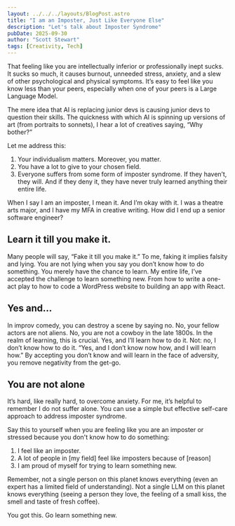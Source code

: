```yaml
---
layout: ../../../layouts/BlogPost.astro
title: "I am an Imposter, Just Like Everyone Else"
description: "Let's talk about Imposter Syndrome"
pubDate: 2025-09-30
author: "Scott Stewart"
tags: [Creativity, Tech]
---
```


That feeling like you are intellectually inferior or professionally inept sucks. It sucks so much, it causes burnout, unneeded stress, anxiety, and a slew of other psychological and physical symptoms. It’s easy to feel like you know less than your peers, especially when one of your peers is a Large Language Model.

The mere idea that AI is replacing junior devs is causing junior devs to question their skills. The quickness with which AI is spinning up versions of art (from portraits to sonnets), I hear a lot of creatives saying, “Why bother?”

Let me address this:
1. Your individualism matters. Moreover, you matter.
2. You have a lot to give to your chosen field.
3. Everyone suffers from some form of imposter syndrome. If they haven’t, they will. And if they deny it, they have never truly learned anything their entire life.

When I say I am an imposter, I mean it. And I’m okay with it. I was a theatre arts major, and I have my MFA in creative writing. How did I end up a senior software engineer?

## Learn it till you make it.
Many people will say, “Fake it till you make it.” To me, faking it implies falsity and lying. You are not lying when you say you don’t know how to do something. You merely have the chance to learn. My entire life, I’ve accepted the challenge to learn something new. From how to write a one-act play to how to code a WordPress website to building an app with React.

## Yes and…
In improv comedy, you can destroy a scene by saying no. No, your fellow actors are not aliens. No, you are not a cowboy in the late 1800s. In the realm of learning, this is crucial. Yes, and I’ll learn how to do it. Not: no, I don’t know how to do it. “Yes, and I don’t know now how, and I will learn how.” By accepting you don’t know and will learn in the face of adversity, you remove negativity from the get-go.

## You are not alone
It’s hard, like really hard, to overcome anxiety. For me, it’s helpful to remember I do not suffer alone. You can use a simple but effective self-care approach to address imposter syndrome. 

Say this to yourself when you are feeling like you are an imposter or stressed because you don't know how to do something:
1. I feel like an imposter.
2. A lot of people in [my field] feel like imposters because of [reason]
3. I am proud of myself for trying to learn something new.

Remember, not a single person on this planet knows everything (even an expert has a limited field of understanding). Not a single LLM on this planet knows everything (seeing a person they love, the feeling of a small kiss, the smell and taste of fresh coffee). 

You got this. Go learn something new.